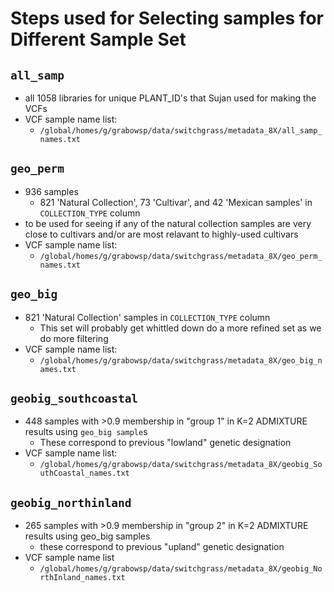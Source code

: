 # Steps used for Selecting samples for Different Sample Set

## `all_samp`
* all 1058 libraries for unique PLANT_ID's that Sujan used for making the VCFs
* VCF sample name list:
  * `/global/homes/g/grabowsp/data/switchgrass/metadata_8X/all_samp_names.txt`

## `geo_perm`
* 936 samples
  * 821 'Natural Collection', 73 'Cultivar', and 42 'Mexican samples' in `COLLECTION_TYPE` column
* to be used for seeing if any of the natural collection samples are very close to cultivars and/or are most relavant to highly-used cultivars
* VCF sample name list:
  * `/global/homes/g/grabowsp/data/switchgrass/metadata_8X/geo_perm_names.txt`

## `geo_big`
* 821 'Natural Collection' samples in `COLLECTION_TYPE` column
  * This set will probably get whittled down do a more refined set as we do more filtering
* VCF sample name list:
  * `/global/homes/g/grabowsp/data/switchgrass/metadata_8X/geo_big_names.txt`

## `geobig_southcoastal`
* 448 samples with >0.9 membership in "group 1" in K=2 ADMIXTURE results using `geo_big sample`s
  * These correspond to previous "lowland" genetic designation
* VCF sample name list:
  * `/global/homes/g/grabowsp/data/switchgrass/metadata_8X/geobig_SouthCoastal_names.txt` 

## `geobig_northinland`
* 265 samples with >0.9 membership in "group 2" in K=2 ADMIXTURE results using geo_big samples
  * these correspond to previous "upland" genetic designation
* VCF sample name list
  * `/global/homes/g/grabowsp/data/switchgrass/metadata_8X/geobig_NorthInland_names.txt`

